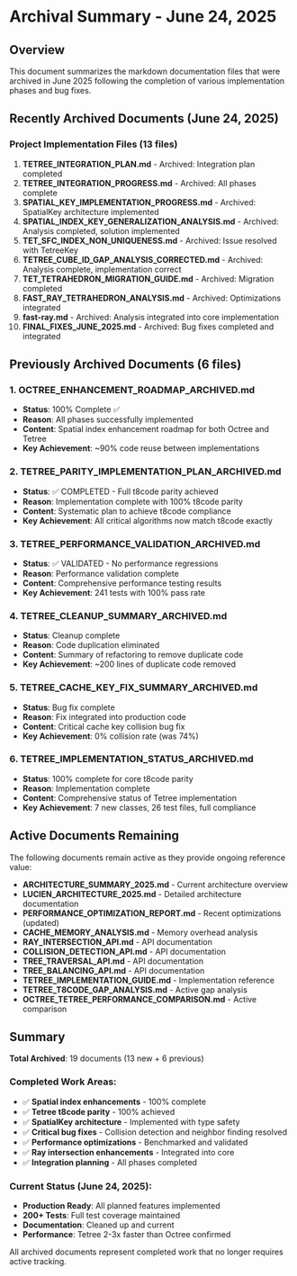 # Archival Summary - June 24, 2025

## Overview

This document summarizes the markdown documentation files that were archived in June 2025 following the completion of
various implementation phases and bug fixes.

## Recently Archived Documents (June 24, 2025)

### Project Implementation Files (13 files)

1. **TETREE_INTEGRATION_PLAN.md** - Archived: Integration plan completed
2. **TETREE_INTEGRATION_PROGRESS.md** - Archived: All phases complete
3. **SPATIAL_KEY_IMPLEMENTATION_PROGRESS.md** - Archived: SpatialKey architecture implemented
4. **SPATIAL_INDEX_KEY_GENERALIZATION_ANALYSIS.md** - Archived: Analysis completed, solution implemented
5. **TET_SFC_INDEX_NON_UNIQUENESS.md** - Archived: Issue resolved with TetreeKey
6. **TETREE_CUBE_ID_GAP_ANALYSIS_CORRECTED.md** - Archived: Analysis complete, implementation correct
7. **TET_TETRAHEDRON_MIGRATION_GUIDE.md** - Archived: Migration completed
8. **FAST_RAY_TETRAHEDRON_ANALYSIS.md** - Archived: Optimizations integrated
9. **fast-ray.md** - Archived: Analysis integrated into core implementation
10. **FINAL_FIXES_JUNE_2025.md** - Archived: Bug fixes completed and integrated

## Previously Archived Documents (6 files)

### 1. **OCTREE_ENHANCEMENT_ROADMAP_ARCHIVED.md**

- **Status**: 100% Complete ✅
- **Reason**: All phases successfully implemented
- **Content**: Spatial index enhancement roadmap for both Octree and Tetree
- **Key Achievement**: ~90% code reuse between implementations

### 2. **TETREE_PARITY_IMPLEMENTATION_PLAN_ARCHIVED.md**

- **Status**: ✅ COMPLETED - Full t8code parity achieved
- **Reason**: Implementation complete with 100% t8code parity
- **Content**: Systematic plan to achieve t8code compliance
- **Key Achievement**: All critical algorithms now match t8code exactly

### 3. **TETREE_PERFORMANCE_VALIDATION_ARCHIVED.md**

- **Status**: ✅ VALIDATED - No performance regressions
- **Reason**: Performance validation complete
- **Content**: Comprehensive performance testing results
- **Key Achievement**: 241 tests with 100% pass rate

### 4. **TETREE_CLEANUP_SUMMARY_ARCHIVED.md**

- **Status**: Cleanup complete
- **Reason**: Code duplication eliminated
- **Content**: Summary of refactoring to remove duplicate code
- **Key Achievement**: ~200 lines of duplicate code removed

### 5. **TETREE_CACHE_KEY_FIX_SUMMARY_ARCHIVED.md**

- **Status**: Bug fix complete
- **Reason**: Fix integrated into production code
- **Content**: Critical cache key collision bug fix
- **Key Achievement**: 0% collision rate (was 74%)

### 6. **TETREE_IMPLEMENTATION_STATUS_ARCHIVED.md**

- **Status**: 100% complete for core t8code parity
- **Reason**: Implementation complete
- **Content**: Comprehensive status of Tetree implementation
- **Key Achievement**: 7 new classes, 26 test files, full compliance

## Active Documents Remaining

The following documents remain active as they provide ongoing reference value:

- **ARCHITECTURE_SUMMARY_2025.md** - Current architecture overview
- **LUCIEN_ARCHITECTURE_2025.md** - Detailed architecture documentation
- **PERFORMANCE_OPTIMIZATION_REPORT.md** - Recent optimizations (updated)
- **CACHE_MEMORY_ANALYSIS.md** - Memory overhead analysis
- **RAY_INTERSECTION_API.md** - API documentation
- **COLLISION_DETECTION_API.md** - API documentation
- **TREE_TRAVERSAL_API.md** - API documentation
- **TREE_BALANCING_API.md** - API documentation
- **TETREE_IMPLEMENTATION_GUIDE.md** - Implementation reference
- **TETREE_T8CODE_GAP_ANALYSIS.md** - Active gap analysis
- **OCTREE_TETREE_PERFORMANCE_COMPARISON.md** - Active comparison

## Summary

**Total Archived**: 19 documents (13 new + 6 previous)

### Completed Work Areas:

- ✅ **Spatial index enhancements** - 100% complete
- ✅ **Tetree t8code parity** - 100% achieved
- ✅ **SpatialKey architecture** - Implemented with type safety
- ✅ **Critical bug fixes** - Collision detection and neighbor finding resolved
- ✅ **Performance optimizations** - Benchmarked and validated
- ✅ **Ray intersection enhancements** - Integrated into core
- ✅ **Integration planning** - All phases completed

### Current Status (June 24, 2025):

- **Production Ready**: All planned features implemented
- **200+ Tests**: Full test coverage maintained
- **Documentation**: Cleaned up and current
- **Performance**: Tetree 2-3x faster than Octree confirmed

All archived documents represent completed work that no longer requires active tracking.
